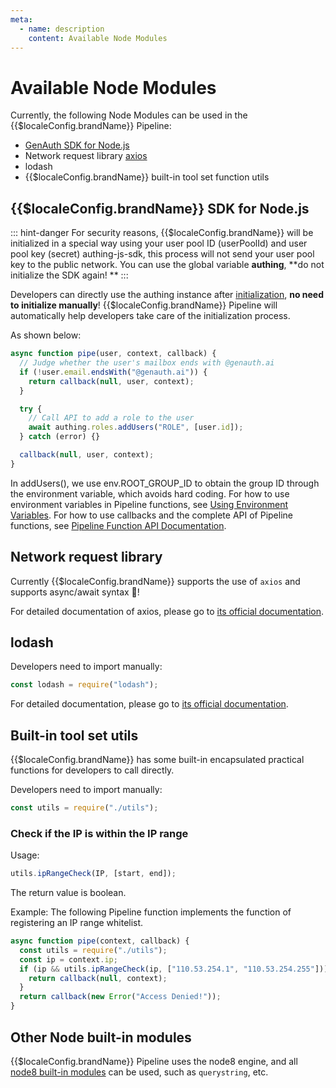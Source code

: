 ```yaml
---
meta:
  - name: description
    content: Available Node Modules
---
```


# Available Node Modules

<LastUpdated/>

Currently, the following Node Modules can be used in the {{$localeConfig.brandName}} Pipeline:

- [GenAuth SDK for Node.js](https://github.com/Authing/authing.js)
- Network request library [axios](https://github.com/axios/axios)
- lodash
- {{$localeConfig.brandName}} built-in tool set function utils

## {{$localeConfig.brandName}} SDK for Node.js

::: hint-danger
For security reasons, {{$localeConfig.brandName}} will be initialized in a special way using your user pool ID (userPoolId) and user pool key (secret) authing-js-sdk, this process will not send your user pool key to the public network. You can use the global variable **authing**, **do not initialize the SDK again! **
:::

Developers can directly use the authing instance after [initialization](/reference/sdk-for-node/README.md), **no need to initialize manually**! {{$localeConfig.brandName}} Pipeline will automatically help developers take care of the initialization process.

As shown below:

```js
async function pipe(user, context, callback) {
  // Judge whether the user's mailbox ends with @genauth.ai
  if (!user.email.endsWith("@genauth.ai")) {
    return callback(null, user, context);
  }

  try {
    // Call API to add a role to the user
    await authing.roles.addUsers("ROLE", [user.id]);
  } catch (error) {}

  callback(null, user, context);
}
```

In addUsers(), we use env.ROOT_GROUP_ID to obtain the group ID through the environment variable, which avoids hard coding. For how to use environment variables in Pipeline functions, see [Using Environment Variables](env.md).
For how to use callbacks and the complete API of Pipeline functions, see [Pipeline Function API Documentation](pipeline-function-api-doc.md).

## Network request library

Currently {{$localeConfig.brandName}} supports the use of `axios` and supports async/await syntax 🚀!

For detailed documentation of axios, please go to [its official documentation](https://github.com/axios/axios).

## lodash

Developers need to import manually:

```js
const lodash = require("lodash");
```

For detailed documentation, please go to [its official documentation](https://lodash.com/docs/).

## Built-in tool set utils

{{$localeConfig.brandName}} has some built-in encapsulated practical functions for developers to call directly.

Developers need to import manually:

```js
const utils = require("./utils");
```

### Check if the IP is within the IP range <a id="iprangecheck"></a>

Usage:

```js
utils.ipRangeCheck(IP, [start, end]);
```

The return value is boolean.

Example: The following Pipeline function implements the function of registering an IP range whitelist.

```js
async function pipe(context, callback) {
  const utils = require("./utils");
  const ip = context.ip;
  if (ip && utils.ipRangeCheck(ip, ["110.53.254.1", "110.53.254.255"])) {
    return callback(null, context);
  }
  return callback(new Error("Access Denied!"));
}
```

## Other Node built-in modules

{{$localeConfig.brandName}} Pipeline uses the node8 engine, and all [node8 built-in modules](https://nodejs.org/dist/v8.17.0/docs/api/documentation.html) can be used, such as `querystring`, etc.
